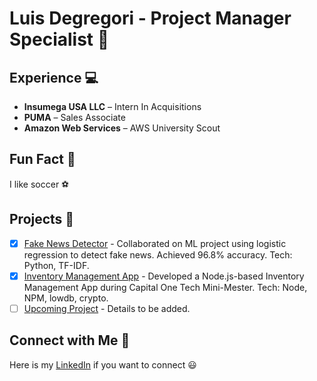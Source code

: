 # Luis Degregori - Project Manager Specialist :briefcase:

## Experience :computer:

- **Insumega USA LLC** – Intern In Acquisitions 
- **PUMA** – Sales Associate 
- **Amazon Web Services** – AWS University Scout

## Fun Fact :tada:

I like soccer ⚽

## Projects :rocket:

- [x] [Fake News Detector](https://github.com) - Collaborated on ML project using logistic regression to detect fake news. Achieved 96.8% accuracy. Tech: Python, TF-IDF.
- [x] [Inventory Management App](https://github.com) - Developed a Node.js-based Inventory Management App during Capital One Tech Mini-Mester. Tech: Node, NPM, lowdb, crypto.
- [ ] [Upcoming Project](https://github.com) - Details to be added.

## Connect with Me :handshake:

Here is my [LinkedIn](https://www.linkedin.com/in/firstname-lastname/) if you want to connect :smiley:
